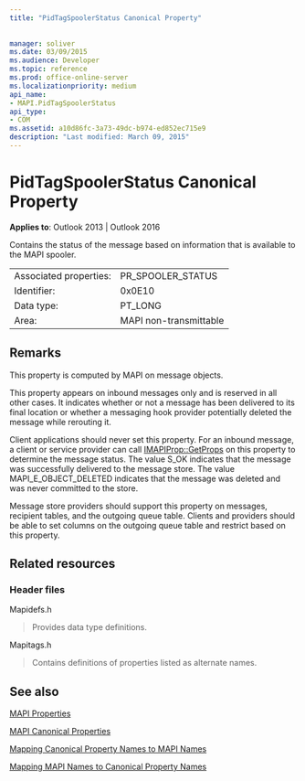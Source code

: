 ```yaml
---
title: "PidTagSpoolerStatus Canonical Property"
 
 
manager: soliver
ms.date: 03/09/2015
ms.audience: Developer
ms.topic: reference
ms.prod: office-online-server
ms.localizationpriority: medium
api_name:
- MAPI.PidTagSpoolerStatus
api_type:
- COM
ms.assetid: a10d86fc-3a73-49dc-b974-ed852ec715e9
description: "Last modified: March 09, 2015"
---
```


# PidTagSpoolerStatus Canonical Property

  
  
**Applies to**: Outlook 2013 | Outlook 2016 
  
Contains the status of the message based on information that is available to the MAPI spooler.
  
|||
|:-----|:-----|
|Associated properties:  <br/> |PR_SPOOLER_STATUS  <br/> |
|Identifier:  <br/> |0x0E10  <br/> |
|Data type:  <br/> |PT_LONG  <br/> |
|Area:  <br/> |MAPI non-transmittable  <br/> |
   
## Remarks

This property is computed by MAPI on message objects.
  
This property appears on inbound messages only and is reserved in all other cases. It indicates whether or not a message has been delivered to its final location or whether a messaging hook provider potentially deleted the message while rerouting it.
  
Client applications should never set this property. For an inbound message, a client or service provider can call [IMAPIProp::GetProps](imapiprop-getprops.md) on this property to determine the message status. The value S_OK indicates that the message was successfully delivered to the message store. The value MAPI_E_OBJECT_DELETED indicates that the message was deleted and was never committed to the store. 
  
Message store providers should support this property on messages, recipient tables, and the outgoing queue table. Clients and providers should be able to set columns on the outgoing queue table and restrict based on this property.
  
## Related resources

### Header files

Mapidefs.h
  
> Provides data type definitions.
    
Mapitags.h
  
> Contains definitions of properties listed as alternate names.
    
## See also



[MAPI Properties](mapi-properties.md)
  
[MAPI Canonical Properties](mapi-canonical-properties.md)
  
[Mapping Canonical Property Names to MAPI Names](mapping-canonical-property-names-to-mapi-names.md)
  
[Mapping MAPI Names to Canonical Property Names](mapping-mapi-names-to-canonical-property-names.md)

